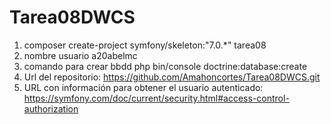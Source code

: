 # Tarea08DWCS

1. composer create-project symfony/skeleton:"7.0.*" tarea08
2. nombre usuario a20abelmc
3. comando para crear bbdd php bin/console doctrine:database:create
4. Url del repositorio: https://github.com/Amahoncortes/Tarea08DWCS.git
5. URL con información  para obtener el usuario autenticado: https://symfony.com/doc/current/security.html#access-control-authorization